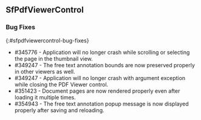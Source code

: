 ## SfPdfViewerControl

### Bug Fixes
{:#sfpdfviewercontrol-bug-fixes}

* \#345776 - Application will no longer crash while scrolling or selecting the page in the thumbnail view.
* \#349247 - The free text annotation bounds are now preserved properly in other viewers as well.
* \#349247 - Application will no longer crash with argument exception while closing the PDF Viewer control.
* \#351423 - Document pages are now rendered properly even after loading it multiple times.
* \#354943 - The free text annotation popup message is now displayed properly after saving and reloading.
